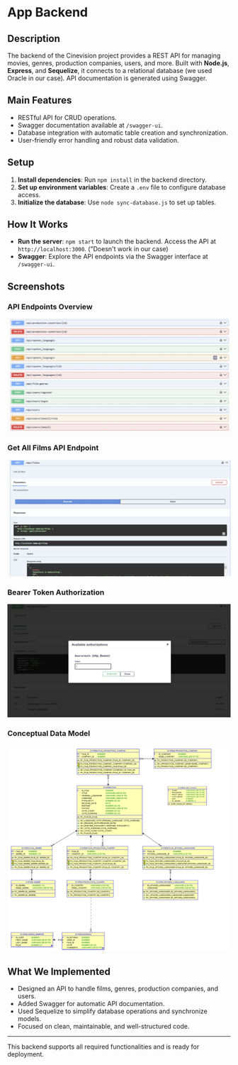 # App Backend

## Description
The backend of the Cinevision project provides a REST API for managing movies, genres, production companies, users, and more. Built with **Node.js**, **Express**, and **Sequelize**, it connects to a relational database (we used Oracle in our case). API documentation is generated using Swagger.

## Main Features
- RESTful API for CRUD operations.
- Swagger documentation available at `/swagger-ui`.
- Database integration with automatic table creation and synchronization.
- User-friendly error handling and robust data validation.

## Setup
1. **Install dependencies**: Run `npm install` in the backend directory.
2. **Set up environment variables**: Create a `.env` file to configure database access.
3. **Initialize the database**: Use `node sync-database.js` to set up tables.

## How It Works
- **Run the server**: `npm start` to launch the backend. Access the API at `http://localhost:3000`. ("Doesn't work in our case)
- **Swagger**: Explore the API endpoints via the Swagger interface at `/swagger-ui`.

## Screenshots

### API Endpoints Overview
![img.png](img.png)

### Get All Films API Endpoint
![img_1.png](img_1.png)

### Bearer Token Authorization
![img_2.png](img_2.png)

### Conceptual Data Model
![img_4.png](img_4.png)

## What We Implemented
- Designed an API to handle films, genres, production companies, and users.
- Added Swagger for automatic API documentation.
- Used Sequelize to simplify database operations and synchronize models.
- Focused on clean, maintainable, and well-structured code.

---

This backend supports all required functionalities and is ready for deployment. 

